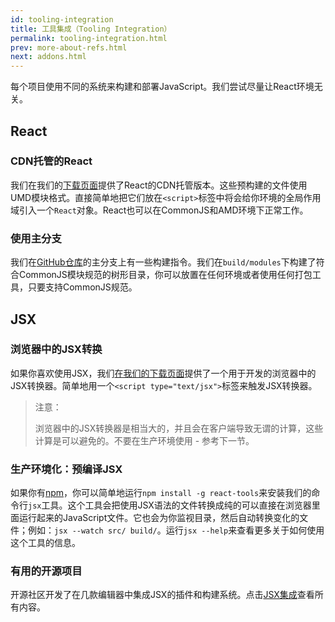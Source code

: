 ```yaml
---
id: tooling-integration
title: 工具集成（Tooling Integration）
permalink: tooling-integration.html
prev: more-about-refs.html
next: addons.html
---
```


每个项目使用不同的系统来构建和部署JavaScript。我们尝试尽量让React环境无关。

## React

### CDN托管的React

我们在我们的[下载页面](/react/downloads.html)提供了React的CDN托管版本。这些预构建的文件使用UMD模块格式。直接简单地把它们放在`<script>`标签中将会给你环境的全局作用域引入一个`React`对象。React也可以在CommonJS和AMD环境下正常工作。


### 使用主分支

我们在[GitHub仓库](https://github.com/facebook/react)的主分支上有一些构建指令。我们在`build/modules`下构建了符合CommonJS模块规范的树形目录，你可以放置在任何环境或者使用任何打包工具，只要支持CommonJS规范。

## JSX

### 浏览器中的JSX转换

如果你喜欢使用JSX，我们[在我们的下载页面](/react/downloads.html)提供了一个用于开发的浏览器中的JSX转换器。简单地用一个`<script type="text/jsx">`标签来触发JSX转换器。

> 注意：
>
> 浏览器中的JSX转换器是相当大的，并且会在客户端导致无谓的计算，这些计算是可以避免的。不要在生产环境使用 - 参考下一节。


### 生产环境化：预编译JSX

如果你有[npm](http://npmjs.org/)，你可以简单地运行`npm install -g react-tools`来安装我们的命令行`jsx`工具。这个工具会把使用JSX语法的文件转换成纯的可以直接在浏览器里面运行起来的JavaScript文件。它也会为你监视目录，然后自动转换变化的文件；例如：`jsx --watch src/ build/`。运行`jsx --help`来查看更多关于如何使用这个工具的信息。


### 有用的开源项目

开源社区开发了在几款编辑器中集成JSX的插件和构建系统。点击[JSX集成](https://github.com/facebook/react/wiki/Complementary-Tools#jsx-integrations)查看所有内容。

